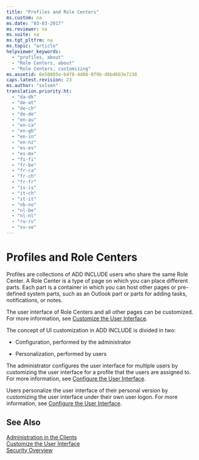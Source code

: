 ```yaml
---
title: "Profiles and Role Centers"
ms.custom: na
ms.date: "03-03-2017"
ms.reviewer: na
ms.suite: na
ms.tgt_pltfrm: na
ms.topic: "article"
helpviewer_keywords: 
  - "profiles, about"
  - "Role Centers, about"
  - "Role Centers, customizing"
ms.assetid: 6e50805e-b4f8-4d08-8f9b-d6bd603e7238
caps.latest.revision: 23
ms.author: "solsen"
translation.priority.ht: 
  - "da-dk"
  - "de-at"
  - "de-ch"
  - "de-de"
  - "en-au"
  - "en-ca"
  - "en-gb"
  - "en-in"
  - "en-nz"
  - "es-es"
  - "es-mx"
  - "fi-fi"
  - "fr-be"
  - "fr-ca"
  - "fr-ch"
  - "fr-fr"
  - "is-is"
  - "it-ch"
  - "it-it"
  - "nb-no"
  - "nl-be"
  - "nl-nl"
  - "ru-ru"
  - "sv-se"
---
```

# Profiles and Role Centers
Profiles are collections of ADD INCLUDE<!--[!INCLUDE[navnow](../ApplicationDesign/includes/navnow_md.md)]--> users who share the same Role Center. A Role Center is a type of page on which you can place different parts. Each part is a container in which you can host other pages or pre\-defined system parts, such as an Outlook part or parts for adding tasks, notifications, or notes.  
  
 The user interface of Role Centers and all other pages can be customized. For more information, see [Customize the User Interface](../SetupAndAdministration/customize-the-user-interface.md).  
  
 The concept of UI customization in ADD INCLUDE<!--[!INCLUDE[dyn_nav](../ApplicationDesign/includes/dyn_nav_md.md)]--> is divided in two:  
  
-   Configuration, performed by the administrator  
  
-   Personalization, performed by users  
  
 The administrator configures the user interface for multiple users by customizing the user interface for a profile that the users are assigned to. For more information, see [Configure the User Interface](../SetupAndAdministration/configure-the-user-interface.md).  
  
 Users personalize the user interface of their personal version by customizing the user interface under their own user logon. For more information, see [Configure the User Interface](../SetupAndAdministration/configure-the-user-interface.md).  
  
## See Also  
 [Administration in the Clients](../SetupAndAdministration/administration-in-the-clients.md)   
 [Customize the User Interface](../SetupAndAdministration/customize-the-user-interface.md)   
 [Security Overview](../Topic/Security%20Overview.md)